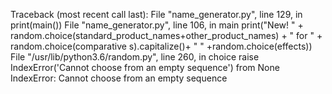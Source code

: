 
Traceback (most recent call last):
  File "name_generator.py", line 129, in <module>
    print(main())
  File "name_generator.py", line 106, in main
    print("New! " + random.choice(standard_product_names+other_product_names) + " for " + random.choice(comparative
s).capitalize()+ " " +random.choice(effects))
  File "/usr/lib/python3.6/random.py", line 260, in choice
    raise IndexError('Cannot choose from an empty sequence') from None
IndexError: Cannot choose from an empty sequence


